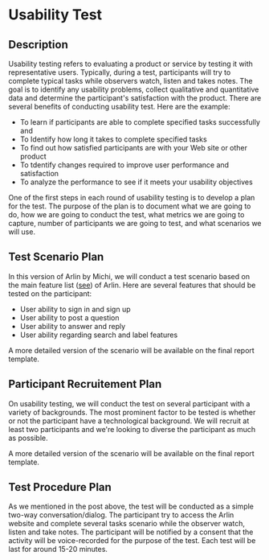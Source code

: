 Usability Test
==============

## Description
Usability testing refers to evaluating a product or service by testing it with representative users. Typically, during a test, participants will try to complete typical tasks while observers watch, listen and takes notes.  The goal is to identify any usability problems, collect qualitative and quantitative data and determine the participant's satisfaction with the product. There are several benefits of conducting usability test. Here are the example:

- To learn if participants are able to complete specified tasks successfully and
- To Identify how long it takes to complete specified tasks
- To find out how satisfied participants are with your Web site or other product
- To tdentify changes required to improve user performance and satisfaction
- To analyze the performance to see if it meets your usability objectives

One of the first steps in each round of usability testing is to develop a plan for the test. The purpose of the plan is to document what we are going to do, how we are going to conduct the test, what metrics we are going to capture, number of participants we are going to test, and what scenarios we will use.

## Test Scenario Plan
In this version of Arlin by Michi, we will conduct a test scenario based on the main feature list ([see](https://github.com/gunadarma-academy/asde-michi-test/tree/master/features)) of Arlin. Here are several features that should be tested on the participant:
- User ability to sign in and sign up
- User ability to post a question
- User ability to answer and reply
- User ability regarding search and label features

A more detailed version of the scenario will be available on the final report template.

## Participant Recruitement Plan
On usability testing, we will conduct the test on several participant with a variety of backgrounds. The most prominent factor to be tested is whether or not the participant have a technological background. We will recruit at least two participants and we're looking to diverse the participant as much as possible.

A more detailed version of the scenario will be available on the final report template.

## Test Procedure Plan
As we mentioned in the post above, the test will be conducted as a simple two-way conversation/dialog. The
participant try to access the Arlin website and complete several tasks scenario while the observer watch, listen and take notes. The participant will be notified by a consent that the activity will be voice-recorded for the purpose of the test. Each test will be last for around 15-20 minutes.
